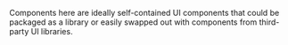 Components here are ideally self-contained UI components that could be packaged as a library or easily swapped out with components from third-party UI libraries.